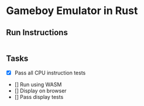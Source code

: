 # Gameboy Emulator in Rust

## Run Instructions

```bash

```

## Tasks

- [x] Pass all CPU instruction tests
- [] Run using WASM
- [] Display on browser
- [] Pass display tests

